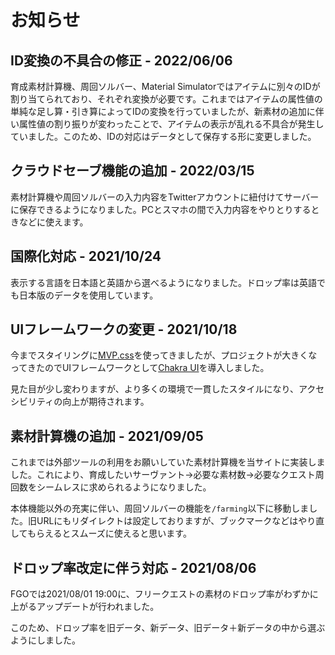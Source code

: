 # お知らせ

## ID変換の不具合の修正 - 2022/06/06

育成素材計算機、周回ソルバー、Material Simulatorではアイテムに別々のIDが割り当てられており、それぞれ変換が必要です。これまではアイテムの属性値の単純な足し算・引き算によってIDの変換を行っていましたが、新素材の追加に伴い属性値の割り振りが変わったことで、アイテムの表示が乱れる不具合が発生していました。このため、IDの対応はデータとして保存する形に変更しました。

## クラウドセーブ機能の追加 - 2022/03/15

素材計算機や周回ソルバーの入力内容をTwitterアカウントに紐付けてサーバーに保存できるようになりました。PCとスマホの間で入力内容をやりとりするときなどに使えます。

## 国際化対応 - 2021/10/24

表示する言語を日本語と英語から選べるようになりました。ドロップ率は英語でも日本版のデータを使用しています。

## UIフレームワークの変更 - 2021/10/18

今までスタイリングに[MVP.css](https://andybrewer.github.io/mvp)を使ってきましたが、プロジェクトが大きくなってきたのでUIフレームワークとして[Chakra UI](https://chakra-ui.com/)を導入しました。

見た目が少し変わりますが、より多くの環境で一貫したスタイルになり、アクセシビリティの向上が期待されます。

## 素材計算機の追加 - 2021/09/05

これまでは外部ツールの利用をお願いしていた素材計算機を当サイトに実装しました。これにより、育成したいサーヴァント→必要な素材数→必要なクエスト周回数をシームレスに求められるようになりました。

本体機能以外の充実に伴い、周回ソルバーの機能を`/farming`以下に移動しました。旧URLにもリダイレクトは設定しておりますが、ブックマークなどはやり直してもらえるとスムーズに使えると思います。

## ドロップ率改定に伴う対応 - 2021/08/06

FGOでは2021/08/01 19:00に、フリークエストの素材のドロップ率がわずかに上がるアップデートが行われました。

このため、ドロップ率を旧データ、新データ、旧データ＋新データの中から選ぶようにしました。
